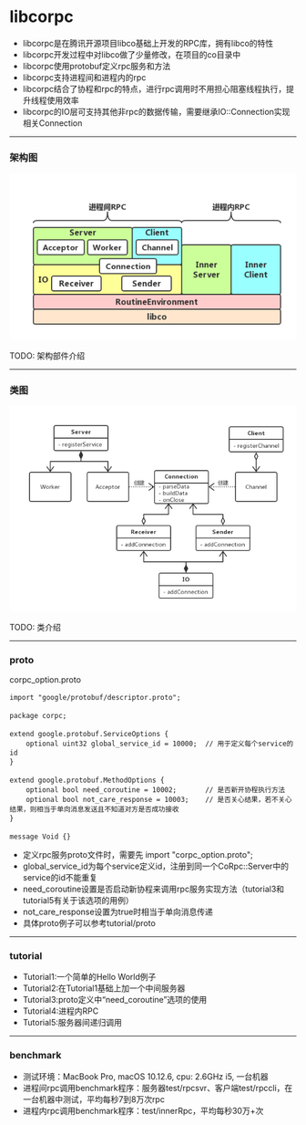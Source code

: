 libcorpc
========
- libcorpc是在腾讯开源项目libco基础上开发的RPC库，拥有libco的特性
- libcorpc开发过程中对libco做了少量修改，在项目的co目录中
- libcorpc使用protobuf定义rpc服务和方法
- libcorpc支持进程间和进程内的rpc
- libcorpc结合了协程和rpc的特点，进行rpc调用时不用担心阻塞线程执行，提升线程使用效率
- libcorpc的IO层可支持其他非rpc的数据传输，需要继承IO::Connection实现相关Connection

***

### 架构图
![Alt 架构图](res/libcorpc架构图.png "libcorpc架构图")

TODO: 架构部件介绍
***

### 类图
![Alt 类图](res/libcorpc类图.png "libcorpc类图")

TODO: 类介绍
***

### proto
corpc_option.proto

    import "google/protobuf/descriptor.proto";

    package corpc;

    extend google.protobuf.ServiceOptions {
        optional uint32 global_service_id = 10000;  // 用于定义每个service的id
    }

    extend google.protobuf.MethodOptions {
        optional bool need_coroutine = 10002;       // 是否新开协程执行方法
        optional bool not_care_response = 10003;    // 是否关心结果，若不关心结果，则相当于单向消息发送且不知道对方是否成功接收
    }

    message Void {}

- 定义rpc服务proto文件时，需要先 import "corpc_option.proto";
- global_service_id为每个service定义id，注册到同一个CoRpc::Server中的service的id不能重复
- need_coroutine设置是否启动新协程来调用rpc服务实现方法（tutorial3和tutorial5有关于该选项的用例）
- not_care_response设置为true时相当于单向消息传递
- 具体proto例子可以参考tutorial/proto

***

### tutorial
- Tutorial1:一个简单的Hello World例子
- Tutorial2:在Tutorial1基础上加一个中间服务器
- Tutorial3:proto定义中“need_coroutine”选项的使用
- Tutorial4:进程内RPC
- Tutorial5:服务器间递归调用

***

### benchmark
- 测试环境：MacBook Pro, macOS 10.12.6, cpu: 2.6GHz i5, 一台机器
- 进程间rpc调用benchmark程序：服务器test/rpcsvr、客户端test/rpccli，在一台机器中测试，平均每秒7到8万次rpc
- 进程内rpc调用benchmark程序：test/innerRpc，平均每秒30万+次

